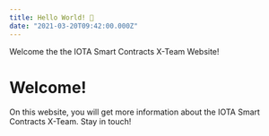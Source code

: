 ```yaml
---
title: Hello World! 👋
date: "2021-03-20T09:42:00.000Z"
---
```


Welcome the the IOTA Smart Contracts X-Team Website!


<!-- more -->

# Welcome!

On this website, you will get more information about the IOTA Smart Contracts X-Team. Stay in touch!
